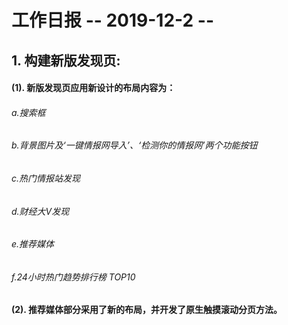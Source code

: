 # 工作日报      -- 2019-12-2 --

## 1. 构建新版发现页:

#### (1). 新版发现页应用新设计的布局内容为： 

###### a.搜索框

###### b.背景图片及‘一键情报网导入’、‘检测你的情报网’两个功能按钮

###### c.热门情报站发现

###### d.财经大V发现

###### e.推荐媒体

###### f.24小时热门趋势排行榜 TOP10

#### (2). 推荐媒体部分采用了新的布局，并开发了原生触摸滚动分页方法。